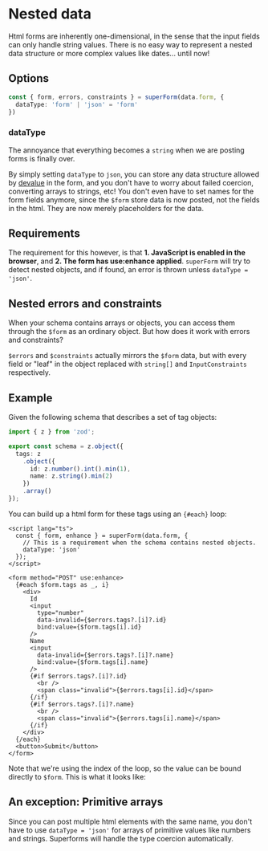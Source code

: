 <script lang="ts">
	import Form from './Form.svelte'
  import Next from '$lib/Next.svelte'
	import SuperDebug from 'sveltekit-superforms/client/SuperDebug.svelte'
  import { concepts } from '$lib/navigation/sections'

	export let data;
</script>

# Nested data

Html forms are inherently one-dimensional, in the sense that the input fields can only handle string values. There is no easy way to represent a nested data structure or more complex values like dates... until now!

## Options

```ts
const { form, errors, constraints } = superForm(data.form, {
  dataType: 'form' | 'json' = 'form'
})
```

### dataType

The annoyance that everything becomes a `string` when we are posting forms is finally over.

By simply setting `dataType` to `json`, you can store any data structure allowed by [devalue](https://github.com/Rich-Harris/devalue) in the form, and you don't have to worry about failed coercion, converting arrays to strings, etc! You don't even have to set names for the form fields anymore, since the `$form` store data is now posted, not the fields in the html. They are now merely placeholders for the data.

## Requirements

The requirement for this however, is that **1. JavaScript is enabled in the browser**, and **2. The form has use:enhance applied**. `superForm` will try to detect nested objects, and if found, an error is thrown unless `dataType = 'json'`.

## Nested errors and constraints

When your schema contains arrays or objects, you can access them through the `$form` as an ordinary object. But how does it work with errors and constraints?

`$errors` and `$constraints` actually mirrors the `$form` data, but with every field or "leaf" in the object replaced with `string[]` and `InputConstraints` respectively.

## Example

Given the following schema that describes a set of tag objects:

```ts
import { z } from 'zod';

export const schema = z.object({
  tags: z
    .object({
      id: z.number().int().min(1),
      name: z.string().min(2)
    })
    .array()
});
```

You can build up a html form for these tags using an `{#each}` loop:

```svelte
<script lang="ts">
  const { form, enhance } = superForm(data.form, {
    // This is a requirement when the schema contains nested objects.
    dataType: 'json'
  });
</script>

<form method="POST" use:enhance>
  {#each $form.tags as _, i}
    <div>
      Id
      <input
        type="number"
        data-invalid={$errors.tags?.[i]?.id}
        bind:value={$form.tags[i].id}
      />
      Name
      <input
        data-invalid={$errors.tags?.[i]?.name}
        bind:value={$form.tags[i].name}
      />
      {#if $errors.tags?.[i]?.id}
        <br />
        <span class="invalid">{$errors.tags[i].id}</span>
      {/if}
      {#if $errors.tags?.[i]?.name}
        <br />
        <span class="invalid">{$errors.tags[i].name}</span>
      {/if}
    </div>
  {/each}
  <button>Submit</button>
</form>
```

Note that we're using the index of the loop, so the value can be bound directly to `$form`. This is what it looks like:

<Form {data} />

## An exception: Primitive arrays

Since you can post multiple html elements with the same name, you don't have to use `dataType = 'json'` for arrays of primitive values like numbers and strings. Superforms will handle the type coercion automatically.

<Next section={concepts} />
